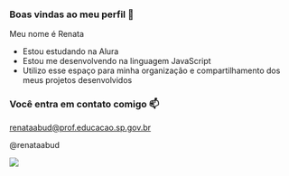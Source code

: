 ### Boas vindas ao meu perfil 💚

Meu nome é Renata 

- Estou estudando na Alura
- Estou me desenvolvendo na linguagem JavaScript
- Utilizo esse espaço para minha organização e compartilhamento dos meus projetos desenvolvidos

### Você entra em contato comigo 📫

renataabud@prof.educacao.sp.gov.br

@renataabud

![](https://media1.tenor.com/m/v9FlbljH0ucAAAAC/cute.gif)

